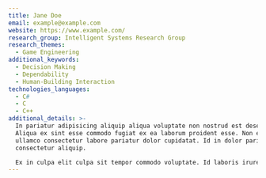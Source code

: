```yaml
---
title: Jane Doe
email: example@example.com
website: https://www.example.com/
research_group: Intelligent Systems Research Group
research_themes:
  - Game Engineering
additional_keywords:
  - Decision Making
  - Dependability
  - Human-Building Interaction
technologies_languages:
  - C#
  - C
  - C++
additional_details: >-
  In pariatur adipisicing aliquip aliqua voluptate non nostrud est deserunt.
  Aliqua ex sint esse commodo fugiat ex ea laborum proident esse. Non est
  ullamco consectetur labore pariatur dolor cupidatat. Id in dolor pariatur
  consectetur aliquip.

  Ex in culpa elit culpa sit tempor commodo voluptate. Id laboris irure ut cillum aliqua eiusmod reprehenderit. Anim culpa in cillum mollit mollit in laboris esse Lorem ex in veniam culpa ipsum. Cupidatat cupidatat non cillum nostrud non non. Deserunt officia aliqua proident non amet in adipisicing Lorem do elit. Qui officia sit ullamco do culpa minim aliquip nulla ex cupidatat elit adipisicing ea voluptate. Eiusmod veniam magna ex exercitation laboris labore fugiat dolore qui adipisicing aliqua eu anim aliquip.
---
```


